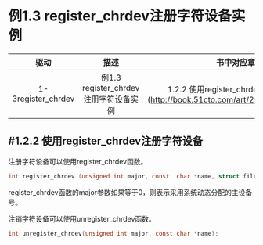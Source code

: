 例1.3  register_chrdev注册字符设备实例
=======


|    驱动    |    描述    | 书中对应章节 |
|:----------:|:----------:|:------------:|
|  1-3register_chrdev | 例1.3  register_chrdev注册字符设备实例  | 1.2.2 使用register_chrdev注册字符设备](http://book.51cto.com/art/201205/337666.htm) |



#1.2.2  使用register_chrdev注册字符设备
-------


注册字符设备可以使用register_chrdev函数。


```c
int register_chrdev (unsigned int major, const  char *name, struct file_operations*fops);
```


register_chrdev函数的major参数如果等于0，则表示采用系统动态分配的主设备号。



注销字符设备可以使用unregister_chrdev函数。


```c
int unregister_chrdev(unsigned int major, const char *name);
```
